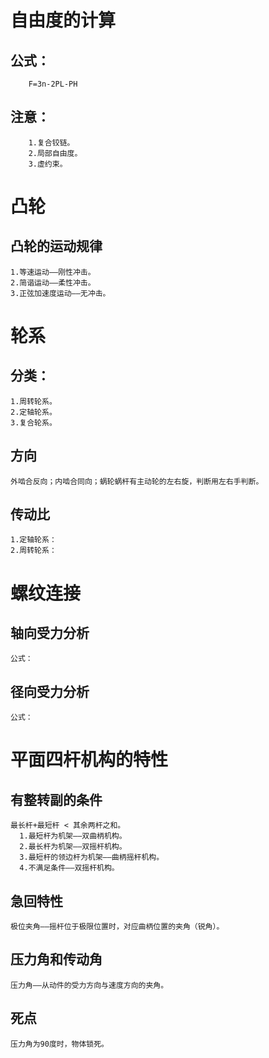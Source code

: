 # 自由度的计算
## 公式：
        F=3n-2PL-PH 
## 注意：
        1.复合铰链。
        2.局部自由度。
        3.虚约束。

# 凸轮
## 凸轮的运动规律
    1.等速运动——刚性冲击。
    2.简谐运动——柔性冲击。
    3.正弦加速度运动——无冲击。

# 轮系
## 分类：
    1.周转轮系。
    2.定轴轮系。
    3.复合轮系。
## 方向
    外啮合反向；内啮合同向；蜗轮蜗杆有主动轮的左右旋，判断用左右手判断。
## 传动比
    1.定轴轮系：
    2.周转轮系：
# 螺纹连接
## 轴向受力分析
    公式：
## 径向受力分析
    公式：
    
# 平面四杆机构的特性
## 有整转副的条件
    最长杆+最短杆 < 其余两杆之和。
      1.最短杆为机架——双曲柄机构。
      2.最长杆为机架——双摇杆机构。
      3.最短杆的领边杆为机架——曲柄摇杆机构。
      4.不满足条件——双摇杆机构。
## 急回特性
    极位夹角——摇杆位于极限位置时，对应曲柄位置的夹角（锐角）。
## 压力角和传动角
    压力角——从动件的受力方向与速度方向的夹角。
## 死点
    压力角为90度时，物体锁死。

